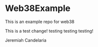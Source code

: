 # Web38Example
This is an example repo for web38


This is a test change! testing testing testing! 


Jeremiah Candelaria